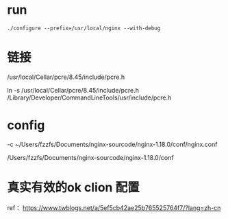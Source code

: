# run
```shell
./configure --prefix=/usr/local/nginx --with-debug 
```

# 链接
/usr/local/Cellar/pcre/8.45/include/pcre.h

ln -s /usr/local/Cellar/pcre/8.45/include/pcre.h \
      /Library/Developer/CommandLineTools/usr/include/pcre.h

# config
-c ~/Users/fzzfs/Documents/nginx-sourcode/nginx-1.18.0/conf/nginx.conf

/Users/fzzfs/Documents/nginx-sourcode/nginx-1.18.0/conf

# 真实有效的ok clion 配置
ref： https://www.twblogs.net/a/5ef5cb42ae25b765525764f7/?lang=zh-cn